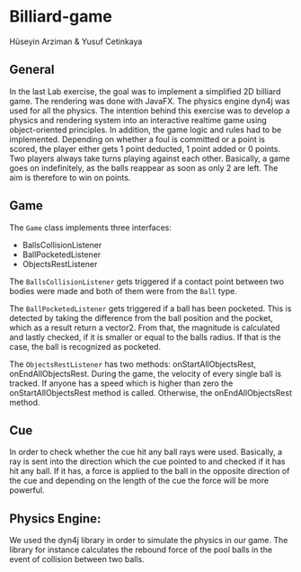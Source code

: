 # Billiard-game
Hüseyin Arziman & Yusuf Cetinkaya

## General
In the last Lab exercise, the goal was to implement a simplified 2D billiard game. The rendering was done with JavaFX. The physics engine dyn4j was used for all the physics. 
The intention behind this exercise was to develop a physics and rendering system into an interactive realtime game using object-oriented principles. In addition, the game logic
and rules had to be implemented. Depending on whether a foul is committed or a point is scored, the player either gets 1 point deducted, 1 point added or 0 points. Two players 
always take turns playing against each other. Basically, a game goes on indefinitely, as the balls reappear as soon as only 2 are left. The aim is therefore to win on points.


## Game

The `Game` class implements three interfaces:
- BallsCollisionListener
- BallPocketedListener
- ObjectsRestListener

The `BallsCollisionListener` gets triggered if a contact point between two bodies were made and both of them were from the `Ball` type. 

The `BallPocketedListener` gets triggered if a ball has been pocketed. This is detected by taking the difference from the ball position and the pocket, 
which as a result return a vector2. From that, the magnitude is calculated and lastly checked, if it is smaller or equal to the balls radius. If that is the case, the ball
is recognized as pocketed.

The `ObjectsRestListener` has two methods: onStartAllObjectsRest, onEndAllObjectsRest. During the game, the velocity of every single ball is tracked. If anyone has a speed which
is higher than zero the onStartAllObjectsRest method is called. Otherwise, the onEndAllObjectsRest method. 


## Cue

In order to check whether the cue hit any ball rays were used. Basically, a ray is sent into the direction which the cue pointed to and checked if it has hit any ball.
If it has, a force is applied to the ball in the opposite direction of the cue and depending on the length of the cue the force will be more powerful.

## Physics Engine:

We used the dyn4j library in order to simulate the physics in our game. The library for instance calculates the rebound force of the pool 
balls in the event of collision between two balls.

